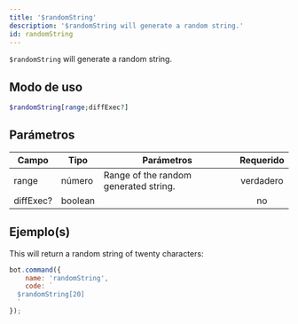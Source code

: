 ```yaml
---
title: '$randomString'
description: '$randomString will generate a random string.'
id: randomString
---
```


`$randomString` will generate a random string.

## Modo de uso

```php
$randomString[range;diffExec?]
```

## Parámetros

| Campo     | Tipo    | Parámetros                            | Requerido |
| --------- | ------- | ------------------------------------- |:---------:|
| range     | número  | Range of the random generated string. | verdadero |
| diffExec? | boolean |                                       |    no     |

## Ejemplo(s)

This will return a random string of twenty characters:

```javascript
bot.command({
    name: 'randomString',
    code: `
  $randomString[20]
  `
});
```
